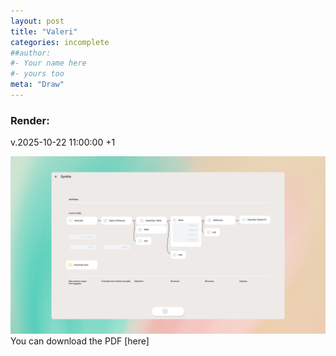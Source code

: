```yaml
---
layout: post
title: "Valeri"
categories: incomplete
##author:
#- Your name here
#- yours too
meta: "Draw"
---
```


### Render:
v.2025-10-22 11:00:00 +1


![Another image](assets/img/2701.png)  
You can download the PDF [here]
